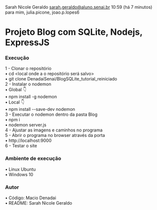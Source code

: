 
Sarah Nicole Geraldo <sarah.geraldo@aluno.senai.br>
10:59 (há 7 minutos)
para mim, julia.picone, joao.p.lopes6

# Projeto Blog com SQLite, Nodejs, ExpressJS

### Execução
1 - Clonar o repositório <br>
• cd <local onde a o repositório será salvo> <br>
• git clone DenadaiSenai/BlogSQLite_tutorial_reiniciado <br>
2 - Instalar o nodemon <br>
• Global 👇 <br>
• npm install -g nodemon <br>
• Local 👇 <br>
• npm install --save-dev nodemon <br>
3 - Executar o nodemon dentro da pasta Blog <br>
• npm i <br>
• nodemon server.js <br>
4 - Ajustar as imagens e caminhos no programa <br>
5 - Abrir o programa no browser através da porta <br>
• http://localhost:9000 <br>
6 - Testar o site <br>

### Ambiente de execução
• Linux Ubuntu <br>
• Windows 10 <br>

### Autor
• Código: Macio Denadai <br>
• README: Sarah Nicole Geraldo <br>
